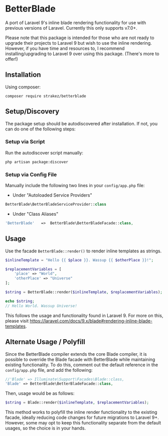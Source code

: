 # BetterBlade
A port of Laravel 9's inline blade rendering functionality for use with previous versions of Laravel. Currently this only supports v7.0+.

Please note that this package is intended for those who are not ready to upgrade their projects to Laravel 9 but wish to use the inline rendering. However, if you have time and resources to, I recommend installing/upgrading to Laravel 9 over using this package. (There's more to offer!)

## Installation

Using composer:

```shell
composer require strakez/betterblade
```

## Setup/Discovery

The package setup should be autodiscovered after installation. If not, you can do one of the following steps:

### Setup via Script
Run the autodiscover script manually:

```shell
php artisan package:discover
```

### Setup via Config File
Manually include the following two lines in your `config/app.php` file:

- Under "Autoloaded Service Providers"
```php
BetterBlade\BetterBladeServiceProvider::class
```

- Under "Class Aliases"
```php
'BetterBlade'   =>  BetterBlade\BetterBladeFacade::class,
```

## Usage

Use the facade `BetterBlade::render()` to render inline templates as strings.

```php
$inlineTemplate = "Hello {{ $place }}. Wassup {{ $otherPlace }}!";

$replacementVariables = [
    'place' => "World",
    'otherPlace' => "Universe"
];

$string = BetterBlade::render($inlineTemplate, $replacementVariables);

echo $string;
// Hello World. Wassup Universe!
```

This follows the usage and functionality found in Laravel 9. For more on this, please visit https://laravel.com/docs/9.x/blade#rendering-inline-blade-templates.

## Alternate Usage / Polyfill

Since the BetterBlade compiler extends the core Blade compiler, it is possible to override the Blade facade with BetterBlade while maintaining existing functionality. To do this, comment out the default reference in the `config/app.php` file, and add the following:

```php
//'Blade' => Illuminate\Support\Facades\Blade::class,
'Blade' => BetterBlade\BetterBladeFacade::class,
```

Then, usage would be as follows:

```php
$string = Blade::render($inlineTemplate, $replacementVariables);
```

This method works to polyfill the inline render functionality to the existing facade, ideally reducing code changes for future migrations to Laravel 9+. However, some may opt to keep this functionality separate from the default usages, so the choice is in your hands.